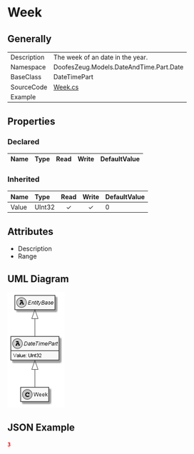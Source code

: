 ﻿# Week

## Generally

|||
|:-|:-|
|Description|The week of an date in the year.|
|Namespace|DoofesZeug.Models.DateAndTime.Part.Date|
|BaseClass|DateTimePart|
|SourceCode|[Week.cs](../../../../DoofesZeug.Library/Src/Models/DateAndTime/Part/Date/Week.cs)|
|Example||

## Properties

### Declared

|Name|Type|Read|Write|DefaultValue|
|:---|:---|:--:|:---:|:-----------|

### Inherited

|Name|Type|Read|Write|DefaultValue|
|:---|:---|:--:|:---:|:-----------|
|Value|UInt32|&#x2713;|&#x2713;|0|

## Attributes

- Description
- Range

## UML Diagram

![Week.png](./Week.png "Week")

## JSON Example

```json
3
```

